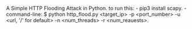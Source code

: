 A Simple HTTP Flooding Attack in Python. 
to run this:
    - pip3 install scapy.
    - command-line: $ python http_flood.py <target_ip> -p <port_number> -u <url, '/' for default> -n <num_threads> -r <num_reauests>.

